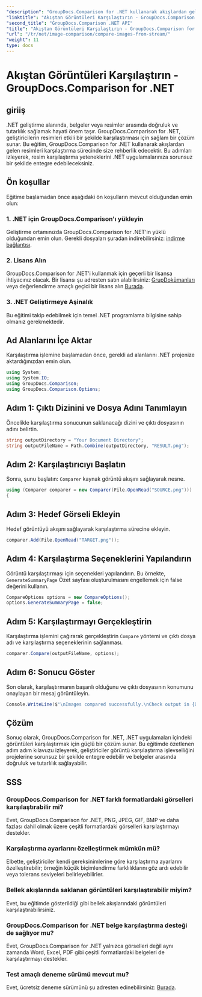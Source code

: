 ```yaml
---
"description": "GroupDocs.Comparison for .NET kullanarak akışlardan gelen görüntüleri nasıl karşılaştıracağınızı öğrenin. .NET uygulamalarına sorunsuz entegrasyon için adım adım kılavuz."
"linktitle": "Akıştan Görüntüleri Karşılaştırın - GroupDocs.Comparison for .NET"
"second_title": "GroupDocs.Comparison .NET API"
"title": "Akıştan Görüntüleri Karşılaştırın - GroupDocs.Comparison for .NET"
"url": "/tr/net/image-comparison/compare-images-from-stream/"
"weight": 11
type: docs
---
```

# Akıştan Görüntüleri Karşılaştırın - GroupDocs.Comparison for .NET

## giriiş
.NET geliştirme alanında, belgeler veya resimler arasında doğruluk ve tutarlılık sağlamak hayati önem taşır. GroupDocs.Comparison for .NET, geliştiricilerin resimleri etkili bir şekilde karşılaştırması için sağlam bir çözüm sunar. Bu eğitim, GroupDocs.Comparison for .NET kullanarak akışlardan gelen resimleri karşılaştırma sürecinde size rehberlik edecektir. Bu adımları izleyerek, resim karşılaştırma yeteneklerini .NET uygulamalarınıza sorunsuz bir şekilde entegre edebileceksiniz.
## Ön koşullar
Eğitime başlamadan önce aşağıdaki ön koşulların mevcut olduğundan emin olun:
### 1. .NET için GroupDocs.Comparison'ı yükleyin
Geliştirme ortamınızda GroupDocs.Comparison for .NET'in yüklü olduğundan emin olun. Gerekli dosyaları şuradan indirebilirsiniz: [indirme bağlantısı](https://releases.groupdocs.com/comparison/net/).
### 2. Lisans Alın
GroupDocs.Comparison for .NET'i kullanmak için geçerli bir lisansa ihtiyacınız olacak. Bir lisansı şu adresten satın alabilirsiniz: [GrupDokümanları](https://purchase.groupdocs.com/buy) veya değerlendirme amaçlı geçici bir lisans alın [Burada](https://purchase.groupdocs.com/temporary-license/).
### 3. .NET Geliştirmeye Aşinalık
Bu eğitimi takip edebilmek için temel .NET programlama bilgisine sahip olmanız gerekmektedir.

## Ad Alanlarını İçe Aktar
Karşılaştırma işlemine başlamadan önce, gerekli ad alanlarını .NET projenize aktardığınızdan emin olun. 
```csharp
using System;
using System.IO;
using GroupDocs.Comparison;
using GroupDocs.Comparison.Options;
```
## Adım 1: Çıktı Dizinini ve Dosya Adını Tanımlayın
Öncelikle karşılaştırma sonucunun saklanacağı dizini ve çıktı dosyasının adını belirtin.
```csharp
string outputDirectory = "Your Document Directory";
string outputFileName = Path.Combine(outputDirectory, "RESULT.png");
```
## Adım 2: Karşılaştırıcıyı Başlatın
Sonra, şunu başlatın: `Comparer` kaynak görüntü akışını sağlayarak nesne.
```csharp
using (Comparer comparer = new Comparer(File.OpenRead("SOURCE.png")))
{
```
## Adım 3: Hedef Görseli Ekleyin
Hedef görüntüyü akışını sağlayarak karşılaştırma sürecine ekleyin.
```csharp
comparer.Add(File.OpenRead("TARGET.png"));
```
## Adım 4: Karşılaştırma Seçeneklerini Yapılandırın
Görüntü karşılaştırması için seçenekleri yapılandırın. Bu örnekte, `GenerateSummaryPage` Özet sayfası oluşturulmasını engellemek için false değerini kullanın.
```csharp
CompareOptions options = new CompareOptions();
options.GenerateSummaryPage = false;
```
## Adım 5: Karşılaştırmayı Gerçekleştirin
Karşılaştırma işlemini çağırarak gerçekleştirin `Compare` yöntemi ve çıktı dosya adı ve karşılaştırma seçeneklerinin sağlanması.
```csharp
comparer.Compare(outputFileName, options);
```
## Adım 6: Sonucu Göster
Son olarak, karşılaştırmanın başarılı olduğunu ve çıktı dosyasının konumunu onaylayan bir mesaj görüntüleyin.
```csharp
Console.WriteLine($"\nImages compared successfully.\nCheck output in {Directory.GetCurrentDirectory()}.");
```

## Çözüm
Sonuç olarak, GroupDocs.Comparison for .NET, .NET uygulamaları içindeki görüntüleri karşılaştırmak için güçlü bir çözüm sunar. Bu eğitimde özetlenen adım adım kılavuzu izleyerek, geliştiriciler görüntü karşılaştırma işlevselliğini projelerine sorunsuz bir şekilde entegre edebilir ve belgeler arasında doğruluk ve tutarlılık sağlayabilir.
## SSS
### GroupDocs.Comparison for .NET farklı formatlardaki görselleri karşılaştırabilir mi?
Evet, GroupDocs.Comparison for .NET, PNG, JPEG, GIF, BMP ve daha fazlası dahil olmak üzere çeşitli formatlardaki görselleri karşılaştırmayı destekler.
### Karşılaştırma ayarlarını özelleştirmek mümkün mü?
Elbette, geliştiriciler kendi gereksinimlerine göre karşılaştırma ayarlarını özelleştirebilir; örneğin küçük biçimlendirme farklılıklarını göz ardı edebilir veya tolerans seviyeleri belirleyebilirler.
### Bellek akışlarında saklanan görüntüleri karşılaştırabilir miyim?
Evet, bu eğitimde gösterildiği gibi bellek akışlarındaki görüntüleri karşılaştırabilirsiniz.
### GroupDocs.Comparison for .NET belge karşılaştırma desteği de sağlıyor mu?
Evet, GroupDocs.Comparison for .NET yalnızca görselleri değil aynı zamanda Word, Excel, PDF gibi çeşitli formatlardaki belgeleri de karşılaştırmayı destekler.
### Test amaçlı deneme sürümü mevcut mu?
Evet, ücretsiz deneme sürümünü şu adresten edinebilirsiniz: [Burada](https://releases.groupdocs.com/).